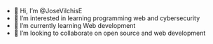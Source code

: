 - 👋 Hi, I’m @JoseVilchisE
- 👀 I’m interested in learning programming web and cybersecurity
- 🌱 I’m currently learning Web development
- 💞️ I’m looking to collaborate on open source and web development


